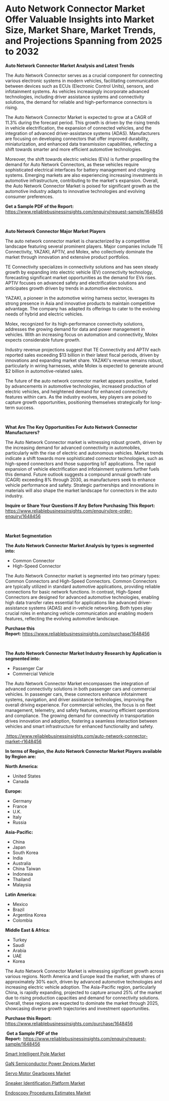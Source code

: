 <p><h1>Auto Network Connector Market Offer Valuable Insights into Market Size, Market Share, Market Trends, and Projections Spanning from 2025 to 2032</h1></p><p><strong>Auto Network Connector Market Analysis and Latest Trends</strong></p>
<p><p>The Auto Network Connector serves as a crucial component for connecting various electronic systems in modern vehicles, facilitating communication between devices such as ECUs (Electronic Control Units), sensors, and infotainment systems. As vehicles increasingly incorporate advanced technologies, including driver assistance systems and connectivity solutions, the demand for reliable and high-performance connectors is rising.</p><p>The Auto Network Connector Market is expected to grow at a CAGR of 11.3% during the forecast period. This growth is driven by the rising trends in vehicle electrification, the expansion of connected vehicles, and the integration of advanced driver-assistance systems (ADAS). Manufacturers are focusing on developing connectors that offer improved durability, miniaturization, and enhanced data transmission capabilities, reflecting a shift towards smarter and more efficient automotive technologies. </p><p>Moreover, the shift towards electric vehicles (EVs) is further propelling the demand for Auto Network Connectors, as these vehicles require sophisticated electrical interfaces for battery management and charging systems. Emerging markets are also experiencing increasing investments in automotive infrastructure, contributing to the market's expansion. Overall, the Auto Network Connector Market is poised for significant growth as the automotive industry adapts to innovative technologies and evolving consumer preferences.</p></p>
<p><strong>Get a Sample PDF of the Report:&nbsp;</strong> <a href="https://www.reliablebusinessinsights.com/enquiry/request-sample/1648456?utm_campaign=96&utm_medium=2&utm_source=Github&utm_content=ia&utm_term=25032025&utm_id=auto-network-connector">https://www.reliablebusinessinsights.com/enquiry/request-sample/1648456</a></p>
<p>&nbsp;</p>
<p><strong>Auto Network Connector Major Market Players</strong></p>
<p><p>The auto network connector market is characterized by a competitive landscape featuring several prominent players. Major companies include TE Connectivity, YAZAKI, APTIV, and Molex, who collectively dominate the market through innovation and extensive product portfolios.</p><p>TE Connectivity specializes in connectivity solutions and has seen steady growth by expanding into electric vehicle (EV) connectivity technology, forecasting significant market opportunities as the demand for EVs rises. APTIV focuses on advanced safety and electrification solutions and anticipates growth driven by trends in automotive electronics.</p><p>YAZAKI, a pioneer in the automotive wiring harness sector, leverages its strong presence in Asia and innovative products to maintain competitive advantage. The company has adapted its offerings to cater to the evolving needs of hybrid and electric vehicles.</p><p>Molex, recognized for its high-performance connectivity solutions, addresses the growing demand for data and power management in vehicles. With an increasing focus on automation and connectivity, Molex expects considerable future growth.</p><p>Industry revenue projections suggest that TE Connectivity and APTIV each reported sales exceeding $13 billion in their latest fiscal periods, driven by innovations and expanding market share. YAZAKI's revenue remains robust, particularly in wiring harnesses, while Molex is expected to generate around $2 billion in automotive-related sales.</p><p>The future of the auto network connector market appears positive, fueled by advancements in automotive technologies, increased production of electric vehicles, and heightened demand for enhanced connectivity features within cars. As the industry evolves, key players are poised to capture growth opportunities, positioning themselves strategically for long-term success.</p></p>
<p>&nbsp;</p>
<p><strong>What Are The Key Opportunities For Auto Network Connector Manufacturers?</strong></p>
<p><p>The Auto Network Connector market is witnessing robust growth, driven by the increasing demand for advanced connectivity in automobiles, particularly with the rise of electric and autonomous vehicles. Market trends indicate a shift towards more sophisticated connector technologies, such as high-speed connectors and those supporting IoT applications. The rapid expansion of vehicle electrification and infotainment systems further fuels this demand. Future outlook suggests a compound annual growth rate (CAGR) exceeding 8% through 2030, as manufacturers seek to enhance vehicle performance and safety. Strategic partnerships and innovations in materials will also shape the market landscape for connectors in the auto industry.</p></p>
<p><strong>Inquire or Share Your Questions If Any Before Purchasing This Report:</strong> <a href="https://www.reliablebusinessinsights.com/enquiry/pre-order-enquiry/1648456?utm_campaign=96&utm_medium=2&utm_source=Github&utm_content=ia&utm_term=25032025&utm_id=auto-network-connector">https://www.reliablebusinessinsights.com/enquiry/pre-order-enquiry/1648456</a></p>
<p>&nbsp;</p>
<p><strong>Market Segmentation</strong></p>
<p><strong>The Auto Network Connector Market Analysis by types is segmented into:</strong></p>
<p><ul><li>Common Connector</li><li>High-Speed Connector</li></ul></p>
<p><p>The Auto Network Connector market is segmented into two primary types: Common Connectors and High-Speed Connectors. Common Connectors are typically utilized in standard automotive applications, providing reliable connections for basic network functions. In contrast, High-Speed Connectors are designed for advanced automotive technologies, enabling high data transfer rates essential for applications like advanced driver-assistance systems (ADAS) and in-vehicle networking. Both types play crucial roles in enhancing vehicle communication and enabling modern features, reflecting the evolving automotive landscape.</p></p>
<p><strong>Purchase this Report:&nbsp;</strong><a href="https://www.reliablebusinessinsights.com/purchase/1648456?utm_campaign=96&utm_medium=2&utm_source=Github&utm_content=ia&utm_term=25032025&utm_id=auto-network-connector">https://www.reliablebusinessinsights.com/purchase/1648456</a></p>
<p>&nbsp;</p>
<p><strong>The Auto Network Connector Market Industry Research by Application is segmented into:</strong></p>
<p><ul><li>Passenger Car</li><li>Commercial Vehicle</li></ul></p>
<p><p>The Auto Network Connector Market encompasses the integration of advanced connectivity solutions in both passenger cars and commercial vehicles. In passenger cars, these connectors enhance infotainment systems, navigation, and driver assistance technologies, improving the overall driving experience. For commercial vehicles, the focus is on fleet management, telemetry, and safety features, ensuring efficient operations and compliance. The growing demand for connectivity in transportation drives innovation and adoption, fostering a seamless interaction between vehicles and smart infrastructure for enhanced functionality and safety.</p></p>
<p><a href="https://www.reliablebusinessinsights.com/auto-network-connector-market-r1648456?utm_campaign=96&utm_medium=2&utm_source=Github&utm_content=ia&utm_term=25032025&utm_id=auto-network-connector">&nbsp;https://www.reliablebusinessinsights.com/auto-network-connector-market-r1648456</a></p>
<p><strong>In terms of Region, the Auto Network Connector Market Players available by Region are:</strong></p>
<p>
    <p> <strong> North America: </strong>
        <ul>
            <li>United States</li>
            <li>Canada</li>
        </ul>
        </p> 
    <p> <strong> Europe: </strong>
        <ul>
            <li>Germany</li>
            <li>France</li>
            <li>U.K.</li>
            <li>Italy</li>
            <li>Russia</li>
        </ul>
        </p> 
    <p> <strong> Asia-Pacific: </strong>
        <ul>
            <li>China</li>
            <li>Japan</li>
            <li>South Korea</li>
            <li>India</li>
            <li>Australia</li>
            <li>China Taiwan</li>
            <li>Indonesia</li>
            <li>Thailand</li>
            <li>Malaysia</li>
        </ul>
        </p> 
    <p> <strong> Latin America: </strong>
        <ul>
            <li>Mexico</li>
            <li>Brazil</li>
            <li>Argentina Korea</li>
            <li>Colombia</li>
        </ul>
        </p> 
    <p> <strong> Middle East & Africa: </strong>
        <ul>
            <li>Turkey</li>
            <li>Saudi</li>
            <li>Arabia</li>
            <li>UAE</li>
            <li>Korea</li>
        </ul>
    </p>
    </p>
<p><p>The Auto Network Connector Market is witnessing significant growth across various regions. North America and Europe lead the market, with shares of approximately 30% each, driven by advanced automotive technologies and increasing electric vehicle adoption. The Asia-Pacific region, particularly China, is rapidly expanding, projected to capture around 25% of the market due to rising production capacities and demand for connectivity solutions. Overall, these regions are expected to dominate the market through 2025, showcasing diverse growth trajectories and investment opportunities.</p></p>
<p><strong>Purchase this Report: </strong><a href="https://www.reliablebusinessinsights.com/purchase/1648456?utm_campaign=96&utm_medium=2&utm_source=Github&utm_content=ia&utm_term=25032025&utm_id=auto-network-connector">https://www.reliablebusinessinsights.com/purchase/1648456</a></p>
<p>&nbsp;<strong>Get a Sample PDF of the Report:&nbsp;&nbsp;</strong><a href="https://www.reliablebusinessinsights.com/enquiry/request-sample/1648456?utm_campaign=96&utm_medium=2&utm_source=Github&utm_content=ia&utm_term=25032025&utm_id=auto-network-connector">https://www.reliablebusinessinsights.com/enquiry/request-sample/1648456</a></p>
<p><strong></strong></p>
<p><p><a href="https://github.com/sekohlorik/Market-Research-Report-List-1/blob/main/smart-intelligent-pole-market.md?utm_campaign=96&utm_medium=2&utm_source=Github&utm_content=ia&utm_term=25032025&utm_id=auto-network-connector">Smart Intelligent Pole Market</a></p><p><a href="https://github.com/brabolyrah3h/Market-Research-Report-List-1/blob/main/gan-semiconductor-power-devices-market.md?utm_campaign=96&utm_medium=2&utm_source=Github&utm_content=ia&utm_term=25032025&utm_id=auto-network-connector">GaN Semiconductor Power Devices Market</a></p><p><a href="https://github.com/avirsuckra/Market-Research-Report-List-1/blob/main/servo-motor-gearboxes-market.md?utm_campaign=96&utm_medium=2&utm_source=Github&utm_content=ia&utm_term=25032025&utm_id=auto-network-connector">Servo Motor Gearboxes Market</a></p><p><a href="https://github.com/nicoytabiz7/Market-Research-Report-List-1/blob/main/sneaker-identification-platform-market.md?utm_campaign=96&utm_medium=2&utm_source=Github&utm_content=ia&utm_term=25032025&utm_id=auto-network-connector">Sneaker Identification Platform Market</a></p><p><a href="https://github.com/timayuethem/Market-Research-Report-List-1/blob/main/endoscopy-procedures-estimates-market.md?utm_campaign=96&utm_medium=2&utm_source=Github&utm_content=ia&utm_term=25032025&utm_id=auto-network-connector">Endoscopy Procedures Estimates Market</a></p></p>